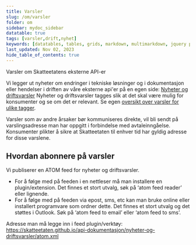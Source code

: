 ```yaml
---
title: Varsler
slug: /om/varsler
folder: om
sidebar: mydoc_sidebar
datatable: true
tags: [varsler,drift,nyhet]
keywords: [datatables, tables, grids, markdown, multimarkdown, jquery plugins]
last_updated: Nov 02, 2023
hide_table_of_contents: true
---
```

<summary>Varsler om Skatteetatens eksterne API-er</summary>

Vi legger ut nyheter om endringer i tekniske løsninger og i dokumentasjon eller hendelser i driften av våre eksterne api'er på en egen side: [Nyheter og driftsvarsler](/nyheter-og-driftsvarsler)
Nyheter og driftsvarsler tagges slik at det skal være mulig for konsumenter og se om det er relevant. Se egen [oversikt over varsler for ulike tagger](/nyheter-og-driftsvarsler/tags).

Varsler som av andre årsaker bør kommuniseres direkte, vil bli sendt på varslingsadresse man har oppgitt i forbindelse med avtaleinngåelse. Konsumenter plikter å sikre at Skatteetaten til enhver tid har gyldig adresse for disse varslene.

## Hvordan abonnere på varsler
Vi publiserer en ATOM feed for nyheter og driftsvarsler.

- For å følge med på feeden i en nettleser må man installere en plugin/extension. Det finnes et stort utvalg, søk på ‘atom feed reader’ eller lignende.
- For å følge med på feeden via epost, sms, etc kan man bruke online eller installert programvare som ordner dette. Det finnes et stort utvalg og det støttes i Outlook. Søk på ‘atom feed to email’ eller ‘atom feed to sms’.

Adresse man må legge inn i feed plugin/verktøy: https://skatteetaten.github.io/api-dokumentasjon/nyheter-og-driftsvarsler/atom.xml
